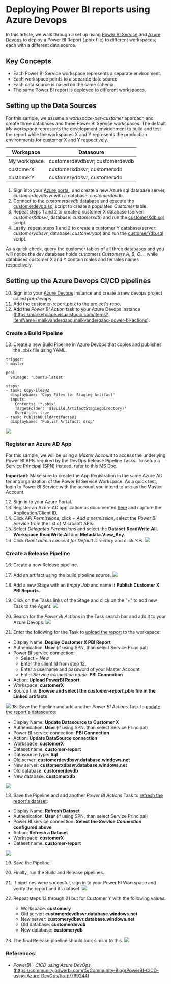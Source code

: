 # Deploying Power BI reports using Azure Devops
In this article, we walk through a set up using  [Power BI Service](https://powerbi.microsoft.com/p) and [Azure Devops](https://dev.azure.com/) to deploy a Power BI Report (.pbix file) to different workspaces; each with a different data source.  

## Key Concepts
- Each Power BI Service workspace represents a separate environment. 
- Each workspace points to a separate data source.
- Each data source is based on the same schema.
- The same Power BI report is deployed to different workspaces.  
 
## Setting up the Data Sources
For this sample, we assume a *workspace-per-customer* approach and create three databases and three Power BI Service workspaces.  The default *My workspace* represents the development envirionment to build and test the report while the workspaces X and Y represents the production environments for customer X and Y respectively.    

| Workspace | Datasoure |
| -- | -- |
| My workspace | customerdevdbsvr; customerdevdb |
| customerX | customerxdbsvr; customerxdb |
| customerY | customerydbsvr; customerxdb |

1. Sign into your [Azure portal](https://portal.azure.com), and create a new Azure sql database server, *customerdevdbsvr* with a database, *customerdevdb*.
2. Connect to the *customerdevdb* database and execute the [customerdevdb.sql](./databases/customerDevdb.sql) script to create a populated *Customer* table. 
3. Repeat steps 1 and 2 to create a customer X database (server: *customerXdbsvr*, database: *customerxdb*) and run the [customerXdb.sql](./databases/customerXdb.sql) script. 
4. Lastly, repeat steps 1 and 2 to create a customer Y database(server: *customerydbsvr*, database: *customerydb*) and run the [customerYdb.sql](./databases/customerYdb.sql) script.

As a quick check, query the customer tables of all three databases and you will notice the dev database holds customers *Customers A, B, C*..., while databases customer X and Y contain males and females names respectively. 

## Setting up the Azure Devops CI/CD pipelines
10. Sign into your [Azure Devops](https://dev.azure.com) instance and create a new devops project called *pbi-devops*.
11. Add the [customer-report.pbix](./pbix/customer-report.pbix) to the project's repo. 
12. Add the *Power BI Action* task to your Azure Devops instance (https://marketplace.visualstudio.com/items?itemName=maikvandergaag.maikvandergaag-power-bi-actions).

### Create a Build Pipeline
13. Create a new Build Pipeline in Azure Devops that copies and publishes the .pbix file using YAML.
```
trigger:
- master

pool:
  vmImage: 'ubuntu-latest'

steps:
- task: CopyFiles@2
  displayName: 'Copy Files to: Staging Artifact'
  inputs:
    Contents: '*.pbix'
    TargetFolder: '$(Build.ArtifactStagingDirectory)'
    OverWrite: true
- task: PublishBuildArtifacts@1
  displayName: 'Publish Artifact: drop'
```
![](./images/cd-pipleline.jpg)

### Register an Azure AD App
For this sample, we will be using a *Master Account* to access the underlying Power BI APIs required by the DevOps Release Pipeline Tasks.  To setup a Service Principal (SPN) instead, refer to this [MS Doc](https://docs.microsoft.com/en-us/power-bi/developer/embedded/embed-service-principal).

**Important:** Make sure to create the App Registration in the same Azure AD tenant/organization of the Power BI Service Workspace.  As a quick test, login to Power BI Service with the account you intend to use as the Master Account.    

12. Sign in to your Azure Portal.
13. Register an Azure AD application as documented [here](https://docs.microsoft.com/en-us/azure/active-directory/develop/quickstart-register-app) and capture the Application/Client ID.
14. Click *API Permissions*, click *+ Add a permission*, select the *Power BI Service* from the list of Microsoft APIs.
15. Select *Delegated Permissions* and select the **Dataset.ReadWrite.All**, **Workspace.ReadWrite.All** and **Metadata.View_Any**.
16. Click *Grant admin consent for Default Directory* and click *Yes*.
    ![](./images/aad_apipermissions.jpg)


### Create a Release Pipeline
16. Create a new Release pipeline.
17. Add an artifact using the build pipeline source.
    ![](./images/ci-artifact.jpg)
14. Add a new Stage with an *Empty Job* and name it **Publish Customer X PBI Reports**.
15. Click on the Tasks links of the Stage and click on the "+" to add new Task to the Agent.
    ![](images/stage_addTask.jpg)

16. Search for the *Power BI Actions* in the Task search bar and add it to your Azure Devops.
    ![](images/stage_add-pbiaction.jpg)

17. Enter the following for the Task to <ins>upload the report</ins> to the workspace:
  - Display Name: **Deploy Customer X PBI Report**
  - Authenication: **User** (if using SPN, than select Service Principal)
  - Power BI service connection: 
    - Select *+ New* 
    - Enter the client Id from step 12, 
    - Enter a username and password of your Master Account
    - Enter *Service connection name*: **PBI Connection**
  - Action: **Upload PowerBI Report** 
  - Workspace: **customerX**
  - Source file: **Browse and select the *customer-report.pbix* file in the Linked artifacts**

![](./images/stage_pbiaction-uploadreport.jpg)
18.  Save the Pipeline and add another *Power BI Actions* Task to <ins>update the report's datasource</ins>:
  - Display Name: **Update Datasource to Customer X**
  - Authenication: **User** (if using SPN, than select Service Principal)
  - Power BI service connection: **PBI Connection**
  - Action: **Update DataSource connection** 
  - Workspace: **customerX**
  - Dataset name: **customer-report**
  - Datasource type: **Sql**
  - Old server: **customerdevdbsvr.database.windows.net**
  - New server: **customerxdbsvr.database.windows.net**
  - Old database: **customerdevdb**
  - New database: **customerxdb** 

![](./images/stage_pbiaction-udpatedatasrc.jpg)

18. Save the Pipeline and add another *Power BI Actions* Task to <ins>refresh the report's dataset</ins>:
  - Display Name: **Refresh Dataset**
  - Authenication: **User** (if using SPN, than select Service Principal)
  - Power BI service connection: **Select the *Service Connection* configured above**
  - Action: **Refresh a Dataset** 
  - Workspace: **customerX**
  - Dataset name: **customer-report**

![](./images/stage_pbiaction-refreshdataset.jpg)

19. Save the Pipeline.
20. Finally, run the Build and Release pipelines.
21. If pipelines were succesful, sign in to your Power BI Workspace and verify the report and its dataset.
![](./images/pbiservce_custX.jpg)

22. Repeat steps 13 through 21 but for Customer Y with the following values:
    - Workspace: **customery**
    - Old server: **customerdevdbsvr.database.windows.net**
    - New server: **customerydbsvr.database.windows.net**
    - Old database: **customerdevdb**
    - New database: **customerydb**
23. The final Release pipeline should look similar to this.
![](./images/devops_releasePipeline.jpg) 

### References:
- *PowerBI - CICD using Azure DevOps* (https://community.powerbi.com/t5/Community-Blog/PowerBI-CICD-using-Azure-DevOps/ba-p/769244)
  